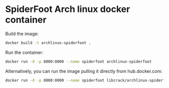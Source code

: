 # SpiderFoot Arch linux docker container

Build the image:

```bash
docker build -t archlinux-spiderfoot .
```

Run the container:

```bash
docker run -d -p 8000:8000 --name spiderfoot archlinux-spiderfoot
```

Alternatively, you can run the image pulling it directly from hub.docker.com:

```bash
docker run -d -p 8000:8000 --name spiderfoot libcrack/archlinux-spiderfoot
```

